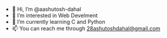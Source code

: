 - 👋 Hi, I’m @aashutosh-dahal
- 👀 I’m interested in Web Develment
- 🌱 I’m currently learning C and Python
- 📫 You can reach me through 28ashutoshdahal@gmail.com

<!---
aashutosh-dahal/aashutosh-dahal is a ✨ special ✨ repository because its `README.md` (this file) appears on your GitHub profile.
You can click the Preview link to take a look at your changes.
--->
